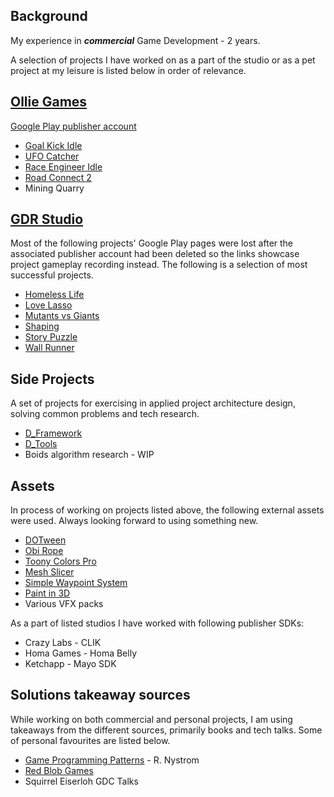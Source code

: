 ## Background

My experience in ***commercial*** Game Development - 2 years.

A selection of projects I have worked on as a part of the studio or as a pet project at my leisure is listed below in 
order of relevance.

## [Ollie Games](https://hh.ru/employer/5473508)

[Google Play publisher account](https://play.google.com/store/apps/dev?id=8430734859869948610)

- [Goal Kick Idle](https://play.google.com/store/apps/details?id=com.OllieGames.GoalKickASMR)
- [UFO Catcher](https://play.google.com/store/apps/details?id=com.OllieGames.UFOCatcher)
- [Race Engineer Idle](https://play.google.com/store/apps/details?id=com.OllieGames.RaceEngineerIdle)
- [Road Connect 2](https://play.google.com/store/apps/details?id=com.OllieGames.RoadConnect)
- Mining Quarry

## [GDR Studio](https://hh.ru/employer/3269178)

Most of the following projects' Google Play pages were lost after the associated publisher account had been deleted 
so the links showcase project gameplay recording instead. The following is a selection of most successful projects.

- [Homeless Life](https://youtube.com/shorts/O4ab5Ml8MBU)
- [Love Lasso](https://youtu.be/WusKZeaDlsI)
- [Mutants vs Giants](Resources/Images/Mutants_vs_Giants)
- [Shaping](https://youtu.be/EZ1Y8dZ1bUg)
- [Story Puzzle](https://youtu.be/vm7-1sYJ4ic)
- [Wall Runner](https://youtu.be/BH6ZPaDZTJ8)

## Side Projects

A set of projects for exercising in applied project architecture design, solving common problems and tech research.

- [D_Framework](https://github.com/WorryWarrior/D_Framework)
- [D_Tools](https://github.com/WorryWarrior/D_Tools)
- Boids algorithm research - WIP

## Assets

In process of working on projects listed above, the following external assets were used. Always looking forward to 
using something new.

- [DOTween](https://assetstore.unity.com/packages/tools/visual-scripting/dotween-pro-32416)
- [Obi Rope](https://assetstore.unity.com/packages/tools/physics/obi-rope-55579)
- [Toony Colors Pro](https://assetstore.unity.com/packages/vfx/shaders/toony-colors-pro-2-8105)
- [Mesh Slicer](https://assetstore.unity.com/packages/tools/modeling/mesh-slicer-59618)
- [Simple Waypoint System](https://assetstore.unity.com/packages/tools/animation/simple-waypoint-system-2506)
- [Paint in 3D](https://assetstore.unity.com/packages/tools/painting/paint-in-3d-26286)
- Various VFX packs

As a part of listed studios I have worked with following publisher SDKs:

- Crazy Labs - CLIK
- Homa Games - Homa Belly
- Ketchapp - Mayo SDK

## Solutions takeaway sources

While working on both commercial and personal projects, I am using takeaways from the different sources,  primarily 
books and tech talks. Some of personal favourites are listed below.

- [Game Programming Patterns](https://gameprogrammingpatterns.com) - R. Nystrom
- [Red Blob Games](https://www.redblobgames.com)
- Squirrel Eiserloh GDC Talks 